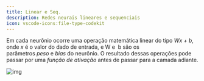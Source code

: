 ```yaml
---
title: Linear e Seq.
description: Redes neurais lineares e sequenciais
icon: vscode-icons:file-type-codekit
---
```


Em cada neurônio ocorre uma operação matemática linear do tipo _Wx + b_, onde _x_ é o valor do dado de entrada, e W e  b são os parâmetros _peso_ e _bias_ do neurônio. O resultado dessas operações pode passar por uma *função de ativação* antes de passar para a camada adiante.

![img](https://www.asimovinstitute.org/wp-content/uploads/2016/09/ff.png)

